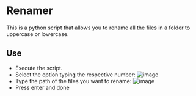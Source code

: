 # Renamer

This is a python script that allows you to rename all the files in a folder to uppercase or lowercase.

## Use

- Execute the script.
- Select the option typing the respective number:
![image](https://user-images.githubusercontent.com/96656100/198350238-c5fc9e36-0224-43b2-aeec-01af3183838d.png)
- Type the path of the files you want to rename:
![image](https://user-images.githubusercontent.com/96656100/198350402-ea1a31b4-952b-4760-8d8d-d264de825d54.png)
- Press enter and done
